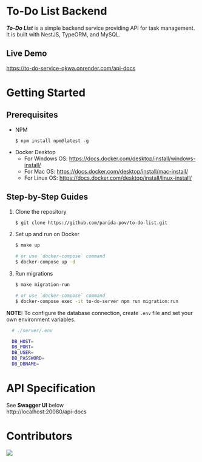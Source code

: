 # To-Do List Backend
***To-Do List*** is a simple backend service providing API for task management.  
It is built with NestJS, TypeORM, and MySQL.

## Live Demo
https://to-do-service-qkwa.onrender.com/api-docs

# Getting Started

## Prerequisites
* NPM
  ```
  $ npm install npm@latest -g
  ```
* Docker Desktop
    * For Windows OS: https://docs.docker.com/desktop/install/windows-install/
    * For Mac OS: https://docs.docker.com/desktop/install/mac-install/
    * For Linux OS: https://docs.docker.com/desktop/install/linux-install/

## Step-by-Step Guides

1. Clone the repository
    ```bash
    $ git clone https://github.com/panida-pov/to-do-list.git
    ```

2. Set up and run on Docker
      ```bash
      $ make up
      
      # or use `docker-compose` command
      $ docker-compose up -d
      ```
3. Run migrations
      ```bash
      $ make migration-run
  
      # or use `docker-compose` command
      $ docker-compose exec -it to-do-server npm run migration:run
      ```
  
**NOTE:**
To configure the database connection, create `.env` file and set your own environment variables.
```bash
  # ./server/.env

  DB_HOST=
  DB_PORT=
  DB_USER=
  DB_PASSWORD=
  DB_DBNAME=
```


# API Specification
See **Swagger UI** below <br />
http://localhost:20080/api-docs

# Contributors
<a href="https://github.com/panida-pov/to-do-list/graphs/contributors">
  <img src="https://contrib.rocks/image?repo=panida-pov/to-do-list" />
</a>
